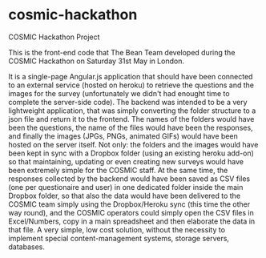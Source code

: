 cosmic-hackathon
================

COSMIC Hackathon Project

This is the front-end code that The Bean Team developed during the COSMIC Hackathon on Saturday 31st May in London.

It is a single-page Angular.js application that should have been connected to an external service (hosted on heroku) to retrieve the questions and the images for the survey (unfortunately we didn't had enought time to complete the server-side code).
The backend was intended to be a very lightweight application, that was simply converting the folder structure to a json file and return it to the frontend. 
The names of the folders would have been the questions, the name of the files would have been the responses, and finally the images (JPGs, PNGs, animated GIFs) would have been hosted on the server itself.
Not only: the folders and the images would have been kept in sync with a Dropbox folder (using an existing heroku add-on) so that maintaining, updating or even creating new surveys would have been extremely simple for the COSMIC staff.
At the same time, the responses collected by the backend would have been saved as CSV files (one per questionaire and user) in one dedicated folder inside the main Dropbox folder, so that also the data would have been delivered to the COSMIC team simply using the Dropbox/Heroku sync (this time the other way round), and the COSMIC operators could simply open the CSV files in Excel/Numbers, copy in a main spreadsheet and then elaborate the data in that file.
A very simple, low cost solution, without the necessity to implement special content-management systems, storage servers, databases.
